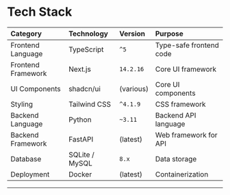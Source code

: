 # Tech Stack

| Category | Technology | Version | Purpose |
| :--- | :--- | :--- | :--- |
| Frontend Language | TypeScript | `^5` | Type-safe frontend code |
| Frontend Framework | Next.js | `14.2.16` | Core UI framework |
| UI Components | shadcn/ui | (various) | Core UI components |
| Styling | Tailwind CSS | `^4.1.9`| CSS framework |
| Backend Language | Python | `~3.11` | Backend API language |
| Backend Framework | FastAPI | (latest) | Web framework for API |
| Database | SQLite / MySQL| `8.x` | Data storage |
| Deployment | Docker | (latest) | Containerization |

---
